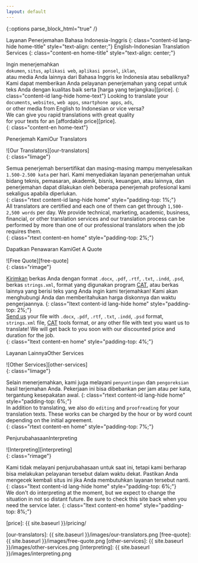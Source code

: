 ```yaml
---
layout: default
---
```


{::options parse_block_html="true" /}
<script src="/scripts/jquery.fullPage.min.js"></script>
<script>
   $(document).ready(function(){
      function checkWidth() {
         if ($(window).width < 600) {
            $('.section > .wrapper').removeClass('wrapper');
         }
      }
      $('.lang-hide').removeClass('lang-hide');
      $('.content-id').addClass('lang-hide');
      $('.page-content').closest('div.wrapper').removeClass('wrapper');
      $('.section').wrapInner('<div class="wrapper"></div>');
      $('.section').first().wrapInner('<div class="shadow-night"></div>');
      $('.shadow-night').css({
         "width": "100%",
         "height": "100%",
         "margin-top": "-5%",
         "padding-top": "5%",
         "padding-bottom": "5%"
      });
      checkWidth(); // to run onLoad
      $('.page-content').fullpage();
      $(window).resize(checkWidth);
   });
</script>

<div class="section main">

Layanan Penerjemahan Bahasa Indonesia-Inggris
{: class="content-id lang-hide home-title" style="text-align: center;"}
English-Indonesian Translation Services
{: class="content-en home-title" style="text-align: center;"}

Ingin menerjemahkan   
`dokumen`, `situs`, `aplikasi web`, `aplikasi ponsel`, `iklan`,  
atau media Anda lainnya dari Bahasa Inggris ke Indonesia atau sebaliknya?  
Kami dapat memberikan Anda pelayanan penerjemahan yang cepat untuk  
teks Anda dengan kualitas baik serta [harga yang terjangkau][price]. 
{: class="content-id lang-hide home-text"}
Looking to translate your  
`documents`, `websites`, `web apps`, `smartphone apps`, `ads`,  
or other media from English to Indonesian or vice versa?   
We can give you rapid translations with great quality  
for your texts for an [affordable price][price].  
{: class="content-en home-text"}

</div>

<div class="section mirage">
<span class="playfair content-id lang-hide">Penerjemah Kami</span><span class="playfair content-en">Our Translators</span>

![Our Translators][our-translators]  
{: class="limage"}  

Semua penerjemah bersertifikat dan masing-masing mampu menyelesaikan 
`1.500-2.500 kata` per hari. Kami menyediakan layanan penerjemahan untuk 
bidang teknis, pemasaran, akademik, bisnis, keuangan, atau lainnya, dan 
penerjemahan dapat dilakukan oleh beberapa penerjemah profesional kami 
sekaligus apabila diperlukan.  
{: class="rtext content-id lang-hide home" style="padding-top: 1%;"}  
All translators are certified and each one of them can get through 
`1,500-2,500 words` per day. We provide technical, marketing, academic, 
business, financial, or other translation services and our translation 
process can be performed by more than one of our professional translators 
when the job requires them.   
{: class="rtext content-en home" style="padding-top: 2%;"}  

</div>

<div class="section virgin-america">
<span class="playfair content-id lang-hide">Dapatkan Penawaran Kami</span><span class="playfair content-en">Get A Quote</span>

![Free Quote][free-quote]  
{: class="rimage"}  

[Kirimkan][contact-us] berkas Anda dengan format `.docx`, `.pdf`, `.rtf`, 
`.txt`, `.indd`, `.psd`, berkas `strings.xml`, format yang digunakan 
program [CAT][cat-wiki], atau berkas lainnya yang berisi teks yang Anda 
ingin kami terjemahkan! Kami akan menghubungi Anda dan memberitahukan 
harga diskonnya dan waktu pengerjaannya.
{: class="ltext content-id lang-hide home" style="padding-top: 2%;"}  
[Send us][contact-us] your file with `.docx`, `.pdf`, `.rtf`, `.txt`, 
`.indd`, `.psd` format, `strings.xml` file, [CAT][cat-wiki] tools format, 
or any other file with text you want us to translate! We will get back to 
you soon with our discounted price and duration for the job.  
{: class="ltext content-en home" style="padding-top: 4%;"}  

</div>

<div class="section dirty-fog">
<span class="playfair content-id lang-hide">Layanan Lainnya</span><span class="playfair content-en">Other Services</span>

![Other Services][other-services]  
{: class="limage"}  
  
Selain menerjemahkan, kami juga melayani `penyuntingan` dan `pengoreksian` 
hasil terjemahan Anda. Pekerjaan ini bisa dibebankan per jam atau per kata, 
tergantung kesepakatan awal. 
{: class="rtext content-id lang-hide home" style="padding-top: 6%;"}  
In addition to translating, we also do `editing` and `proofreading` for 
your translation texts. These works can be charged by the hour or by word 
count depending on the initial agreement.  
{: class="rtext content-en home" style="padding-top: 7%;"}  

</div>

<div class="section ash">
<span class="playfair content-id lang-hide">Penjurubahasaan</span><span class="playfair content-en">Interpreting</span>

![Interpreting][interpreting]  
{: class="rimage"}  
  
Kami tidak melayani penjurubahasaan untuk saat ini, tetapi kami berharap 
bisa melakukan pelayanan tersebut dalam waktu dekat. Pastikan Anda mengecek 
kembali situs ini jika Anda membutuhkan layanan tersebut nanti.  
{: class="ltext content-id lang-hide home" style="padding-top: 6%;"}  
We don't do interpreting at the moment, but we expect to change the 
situation in not so distant future. Be sure to check this site back when 
you need the service later. 
{: class="ltext content-en home" style="padding-top: 8%;"}  

</div>  

[contact-us]: mailto:settrans.eits@gmail.com "SetTrans.EITS@gmail.com"
[cat-wiki]: https://en.wikipedia.org/wiki/Computer-assisted_translation 
"Computer-assisted translation"
[price]: {{ site.baseurl }}/pricing/


[our-translators]: {{ site.baseurl }}/images/our-translators.png
[free-quote]: {{ site.baseurl }}/images/free-quote.png
[other-services]: {{ site.baseurl }}/images/other-services.png
[interpreting]: {{ site.baseurl }}/images/interpreting.png
